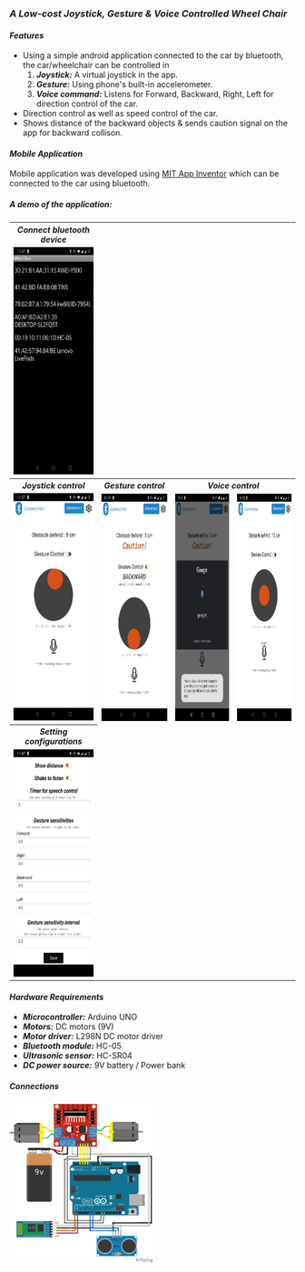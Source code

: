 ### *A Low-cost Joystick, Gesture & Voice Controlled Wheel Chair*

#### *Features*
- Using a simple android application connected to the car by bluetooth, the car/wheelchair can be controlled in
  1. ***Joystick:*** A virtual joystick in the app.
  2. ***Gesture:*** Using phone's built-in accelerometer.
  3. ***Voice command:*** Listens for Forward, Backward, Right, Left for direction control of the car.
- Direction control as well as speed control of the car.
- Shows distance of the backward objects & sends caution signal on the app for backward collison.

#### *Mobile Application*
Mobile application was developed using [MIT App Inventor](https://appinventor.mit.edu/) which can be connected to the car using bluetooth.

##### *A demo of the application:*

<table>
  <tr>
    <th>
      <i>Connect bluetooth device</i>
    </th>
  </tr>
  <tr>
    <td>
      <img src="https://github.com/FarhanSadaf/Wheel-Chair/blob/main/tutorial/1-connect-bluetooth.jpg" height=400>
    </td>
  </tr>
  <tr>
    <th>
      <i>Joystick control</i>
    </th>
    <th>
      <i>Gesture control</i>
    </th>
    <th colspan=2>
      <i>Voice control</i>
    </th>
  </tr>
  <tr>
    <td>
      <img src="https://github.com/FarhanSadaf/Wheel-Chair/blob/main/tutorial/2-joystick-control.jpg" height=400>
    </td>
    <td>
      <img src="https://github.com/FarhanSadaf/Wheel-Chair/blob/main/tutorial/3-gesture-control.jpg" height=400>
    </td>
    <td>
      <img src="https://github.com/FarhanSadaf/Wheel-Chair/blob/main/tutorial/4-voice-control.jpg" height=400>
    </td>
    <td>
      <img src="https://github.com/FarhanSadaf/Wheel-Chair/blob/main/tutorial/5-voice-control.jpg" height=400>
    </td>
  </tr>
  <tr>
    <th>
      <i>Setting configurations</i>
    </th>
  </tr>
  <tr>
    <td>
      <img src="https://github.com/FarhanSadaf/Wheel-Chair/blob/main/tutorial/6-settings.jpg" height=400>
    </td>
  </tr>
</table>

#### *Hardware Requirements*
- ***Microcontroller:*** Arduino UNO
- ***Motors:*** DC motors (9V)
- ***Motor driver:*** L298N DC motor driver
- ***Bluetooth module:*** HC-05
- ***Ultrasonic sensor:*** HC-SR04
- ***DC power source:*** 9V battery / Power bank

##### *Connections*
<img src="https://github.com/FarhanSadaf/Wheel-Chair/blob/main/tutorial/Sketch_bb.png" width=50%>
